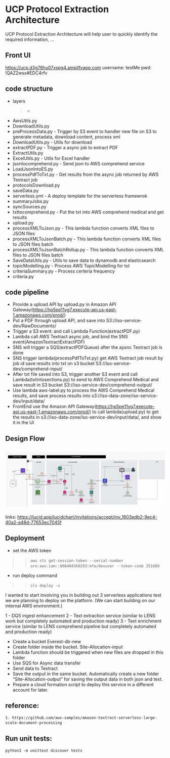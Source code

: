# UCP Protocol Extraction Architecture

UCP Protocol Extraction Architecture will help user to quickly identify the required information, ...

## Front UI
https://ucp.d3g78hu07xspg4.amplifyapp.com
username: testMe
pwd: !QAZ2wsx#EDC4rfv
## code structure
- layers
   > - 
- AwsUtils.py
- DownloadUtils.py
- preProcessData.py - Trigger by S3 event to handler new file on S3 to generate metadata, download content, process xml
- DownloadUtils.py  - Utils for download
- extractPDF.py     -  Trigger a async job to extract PDF
- ExtractUtils.py
- ExcelUtils.py     - Utils for Excel handler
- jsontocomprehend.py   - Send json to AWS comprehend service
- LoadJsonIntoES.py
- processPdfToTxt.py    - Get results from the async job returned by AWS Textract job
- protocolsDownload.py
- saveData.py
- serverless.yml       - A deploy template for the serverless framewrok
- summaryJobs.py
- syncSources.py
- txttocomprehend.py    - Put the txt into AWS comprehend medical and get results
- upload.py
- processXMLToJson.py   - This lambda function converts XML files to JSON files
- processXMLToJsonBatch.py   - This lambda function converts XML files to JSON files batch
- processXMLToJsonBatchRollup.py   - This lambda function converts XML files to JSON files batch
- SaveDataUtils.py     - Utils to save data to dynamodb and elasticsearch
- topicModelling.py    - Process AWS TopicModelling for txt
- criteriaSummary.py   - Process certeria frequency
- criteria.py

## code pipeline
- Provide a upload API by upload.py in Amazon API Gateway(https://hp5pe11vg7.execute-api.us-east-1.amazonaws.com/prod/)
- Put a PDF through upload API, and save into S3://iso-service-dev/RawDocuments/
- Trigger a S3 event: and call Lambda Function(extractPDF.py)
- Lambda call AWS Textract async job, and bind the SNS event(AmazonTextractExtractPDF)
- SNS will trigger a SQS(extractPDFQueue) after the aysnc Textract job is done
- SNS trigger lambda(processPdfToTxt.py) get AWS Textract job result by job id save results into txt on s3 bucket S3://iso-service-dev/comprehend-input/
- After txt file saved into S3, trigger another S3 event and call Lambda(txtintosections.py) to send to AWS Comprehend Medical and save result in S3 bucket S3://iso-service-dev/comprehend-output/
- Use lambda aws-label.py to process the AWS Comprehend Medical results, and save process results into s3://iso-data-zone/iso-service-dev/input/data/
- FrontEnd use the Amazon API Gateway(https://hp5pe11vg7.execute-api.us-east-1.amazonaws.com/prod/) to call lambda(upload.py) to get the results in s3://iso-data-zone/iso-service-dev/input/data/, and show it in the UI

## Design Flow
![Architecture](docs/images/arch.jpg)
-

links: https://lucid.app/lucidchart/invitations/accept/inv_1603edb2-9ec4-40a2-a48d-77653ec7045f
## Deployment
- set the AWS token
>  > ``aws sts get-session-token --serial-number arn:aws:iam::608494368293:mfa/devuser --token-code 251689``
- run deploy command
>  > ```sls deploy -v```

I wanted to start involving you in building out 3 serverless applications  test
  we are planning to deploy on the platform. (We can start building on our internal AWS environment.)

1 - DQS ingest enhancement
2 - Text extraction service (similar to LENS work but completely automated and production ready)
3 - Text enrichment service (similar to LENS comprehend pipeline but completely automated and production ready)

- Create a bucket Everest-db-new
- Create folder inside the bucket. Site-Allocation-input
- Lambda function should be triggered when new files are dropped in this folder
- Use SQS for Async data transfer
- Send data to Textract
- Save the output in the same bucket. Automatically create a new folder “Site-Allocation-output” for saving the output data in both json and text.
- Prepare a cloud formation script to deploy this service in a different account for later.

## reference:
    1. https://github.com/aws-samples/amazon-textract-serverless-large-scale-document-processing

## Run unit tests:
    python3 -m unittest discover tests


## 
